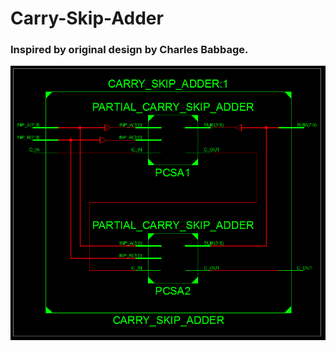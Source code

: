 # Carry-Skip-Adder

### Inspired by original design by Charles Babbage.

![Alt text](../images/CSA.png?raw=true "Title")
